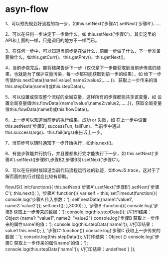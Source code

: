 # asyn-flow

1、可以预先规划好流程的每一步，如this.setNext('步骤A').setNext('步骤B')……

2、可以在任何一步决定下一步做什么，如 this.setNext('步骤C')，其实这里的API和上面的一样，只是调用的地方不一样而已。

3、在任何一步中，可以知道当前步是在做什么，前面一步做了什么、下一步准备要做什么，如this.getCurr()、this.getPrev()、this.getNext()。

4、当前步做完后，能将结果告诉下一步（仅仅是下一步能获取到当前步传递的结果，也就是为了保护变量污染，每一步都只能获取到前一步的结果），如 给下一步传值this.nextData({name1:value1,name2:value2,……})、获取上一步传来的值this.stepData(name1)或this.stepData()。

5、可以设置或获取整个流程的全局变量，这样所有的步骤都能共享该变量，如 设置全局变量值this.flowData({name1:value1,name2:value2,……})，获取全局变量值this.flowData(name1)或this.flowData()。

6、上一步可以知道当前步的执行结果，成功 or 失败，如 在上一步中设置this.setNext('步骤B', successFun, failFun)、当前步中通过this.success(args)、this.fail(args)来告诉上一步。

7、当前步可以随时通知下一步开始执行，如this.next()。

8、有些步骤能并行执行，并且要都执行完才能执行下一步，如 this.setNext('步骤A').setNext([步骤B1,步骤B2,步骤B3]).setNext('步骤C')。

9、可以在任何时候知道当前代码流程运行过的轨迹，如flowJS.trace，这对于了解页面的执行过程会比较有帮助。

flowJS({
    init:function(){
        this.setNext('步骤A').setNext('步骤B').setNext('步骤C');
        this.next();
    },
    '步骤A':function(){
		var self = this;
		setTimeout(function(){
			console.log('步骤A 传入参数：');
			self.nextData({name1:'value1', name2:'value2'});
        	self.next();
		},3000);
    },
    '步骤B':function(){
        console.log('步骤B 获取上一步传来的数据：');
        console.log(this.stepData()); //打印结果：Object {name1: "value1", name2: "value2"}
        console.log('步骤B 获取上一步传来的属性name1的值：');
        console.log(this.stepData('name1')); //打印结果：value1
        this.next();
    },
    '步骤C':function(){
        console.log('步骤C 获取上一步传来的数据：');
        console.log(this.stepData()); //打印结果：Object {}
        console.log('步骤C 获取上一步传来的属性name1的值：');
        console.log(this.stepData('name1')); //打印结果：undefined
    }
});
